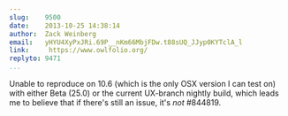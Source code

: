 ```yaml
---
slug:    9500
date:    2013-10-25 14:38:14
author:  Zack Weinberg
email:   yHYU4XyPxJRi.69P__nKm66MbjFDw.t88sUQ_JJyp0KYTclA_l
link:     https://www.owlfolio.org/
replyto: 9471
...
```


Unable to reproduce on 10.6 (which is the only OSX version I can test
on) with either Beta (25.0) or the current UX-branch nightly build,
which leads me to believe that if there's still an issue, it's
<i>not</i> #844819.
